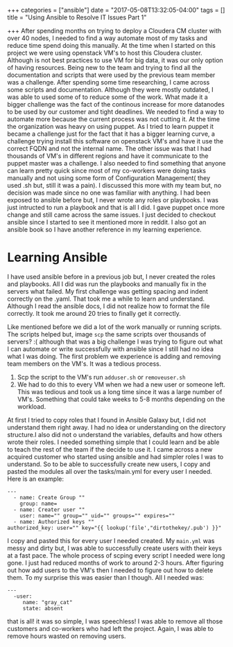 +++
categories = ["ansible"]
date = "2017-05-08T13:32:05-04:00"
tags = []
title = "Using Ansible to Resolve IT Issues Part 1"

+++
After spending months on trying to deploy a Cloudera CM cluster with over 40 nodes, I needed to find a way automate most of my tasks and reduce time spend doing this manually. At the time when I started on this project we were using openstack VM's to host this Cloudera cluster. Although is not best practices to use VM for big data, it was our only option of having resources. Being new to the team and trying to find all the documentation and scripts that were used by the previous team member was a challenge. After spending some time researching, I came across some scripts and documentation. Although they were mostly outdated, I was able to used some of to reduce some of the work. What made it a bigger challenge was the fact of the continous increase for more datanodes to be used by our customer and tight deadlines. We needed to find a way to automate more because the current process was not cutting it. At the time the organization was heavy on using puppet. As I tried to learn puppet it became a challenge just for the fact that it has a bigger learning curve, a challenge trying install this software on openstack VM's and have it use the correct FQDN and not the internal name. The other issue was that I had thousands of VM's in different regions and have it communicate to the puppet master was a challenge. I also needed to find something that anyone can learn pretty quick since most of my co-workers were doing tasks manually and not using some form of Configuration Management( they used .sh but, still it was a pain). I discussed this more with my team but, no decision was made since no one was familiar with anything. I had been exposed to ansible before but, I never wrote any roles or playbooks. I was just intructed to run a playbook and that is all I did. I gave puppet once more change and still came across the same issues. I just decided to checkout ansible since I started to see it mentioned more in reddit. I also got an ansible book so I have another reference in my learning experience.

# Learning Ansible

I have used ansible before in a previous job but, I never created the roles and playbooks. All I did was run the playbooks and manually fix in the servers what failed. My first challenge was getting spacing and indent correctly on the .yaml. That took me a while to learn and understand. Although I read the ansible docs, I did not realize how to format the file correctly. It took me around 20 tries to finally get it correctly.

Like mentioned before we did a lot of the work manually or running scripts. The scripts helped but, image `scp` the same scripts over thousands of servers? :( although that was a big challenge I was trying to figure out what I can automate or write successfully with ansible since I still had no idea what I was doing. The first problem we experience is adding and removing team members on the VM's. It was a tedious process.

1. Scp the script to the VM's run ```adduser.sh``` or ```removeuser.sh```
2. We had to do this to every VM when we had a new user or someone left. This was tedious and took us a long time since it was a large number of VM's. Something that could take weeks to 5-8 months depending on the workload.

At first I tried to copy roles that I found in Ansible Galaxy but, I did not understand them right away. I had no idea or understanding on the directory structure.I also did  not o understand the variables, defaults and how others wrote their roles. I needed something simple that I could learn and be able to teach the rest of the team if the decide to use it. I came across a new acquired customer who started using ansible and had simpler roles I was to understand. So to be able to successfully create new users, I copy and pasted the modules all over the tasks/main.yml for every user I needed. Here is an example:

```
---
  - name: Create Group ""
    group: name=
  - name: Creater user ""
    user: name="" group="" uid="" groups="" expires=""
  - name: Authorized keys ""
authorized_key: user="" key="{{ lookup('file',"dirtothekey/.pub') }}"
```
I copy and pasted this for every user I needed created. My ```main.yml``` was messy and dirty but, I was able to successfully create users with their keys at a fast pace. The whole process of scping every script I needed were long gone. I just had reduced months of work to around 2-3 hours. After figuring out how add users to the VM's then I needed to figure out how to delete them. To my surprise this was easier than I though. All I needed was:

```
---
  -user:
     name: "gray_cat"
     state: absent
```
that is all! it was so simple, I was speechless! I was able to remove all those customers and co-workers who had left the project. Again, I was able to remove hours wasted on removing users.

